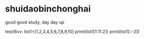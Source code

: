 # shuidaobinchonghai
good good study, day day up

test/6vv:
list1=[1,2,3,4,5,6,7,8,9,10]
print(list1[1:11:2])
print(list1[::-2])
